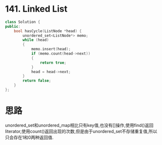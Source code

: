 #  141. Linked List 

```c++
class Solution {
public:
    bool hasCycle(ListNode *head) {
        unordered_set<ListNode*> memo;
        while (head)
        {
            memo.insert(head);
            if (memo.count(head->next))
            {
                return true;
            }
            head = head->next;
        }
        return false;
    }
};
```

# 思路

unordered_set和unordered_map相比只有key值,也没有[]操作,使用find()返回literator,使用count()返回出现的次数,但是由于unordered_set不存储重复值,所以只会存在1和0两种返回值.
